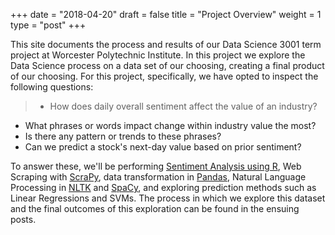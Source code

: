 +++
date = "2018-04-20"
draft = false
title = "Project Overview"
weight = 1
type = "post"
+++

This site documents the process and results of our Data Science 3001 term project at Worcester Polytechnic Institute. In this project we explore the Data Science process on a data set of our choosing, creating a final product of our choosing. For this project, specifically, we have opted to inspect the following questions:

> - How does daily overall sentiment affect the value of an industry?
- What phrases or words impact change within industry value the most?
- Is there any pattern or trends to these phrases?
- Can we predict a stock's next-day value based on prior sentiment?

To answer these, we'll be performing [Sentiment Analysis using R](https://cran.r-project.org/web/packages/SentimentAnalysis/SentimentAnalysis.pdf), Web Scraping with [ScraPy](https://scrapy.org/), data transformation in [Pandas](https://pandas.pydata.org/), Natural Language Processing in [NLTK](https://www.nltk.org/) and [SpaCy](https://spacy.io/), and exploring prediction methods such as Linear Regressions and SVMs. The process in which we explore this dataset and the final outcomes of this exploration can be found in the ensuing posts.